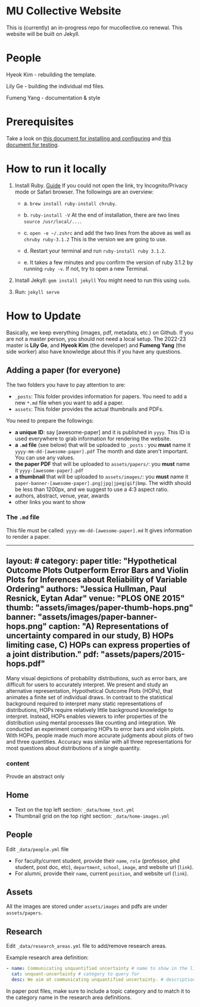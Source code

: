 # MU Collective Website

This is (currently) an in-progress repo for mucollective.co renewal. This website will be built on Jekyll.

# People

Hyeok Kim - rebuilding the template.

Lily Ge - building the individual md files.

Fumeng Yang - documentation & style

# Prerequisites

Take a look on [this document for installing and configuring](https://docs.github.com/en/pages/setting-up-a-github-pages-site-with-jekyll) and [this document for testing](https://docs.github.com/en/pages/setting-up-a-github-pages-site-with-jekyll/testing-your-github-pages-site-locally-with-jekyll).

# How to run it locally

1. Install Ruby. [Guide](https://mac.install.guide/ruby/12.html) If you could not open the link, try Incognito/Privacy mode or Safari browser. The followings are an overview: 

   * a. `brew install ruby-install chruby`. 
   
   * b. `ruby-install -V` At the end of installation, there are two lines `source /usr/local/...`.  
   
   * c. `open -e ~/.zshrc` and add the two lines from the above as well as `chruby ruby-3.1.2`  This is the version we are going to use.  
   
   * d. Restart your terminal and run `ruby-install ruby 3.1.2`. 
   
   * e. It takes a few minutes and you confirm the version of ruby 3.1.2 by running `ruby -v`. If not, try to open a new Terminal. 
 
2.  Install Jekyll: `gem install jekyll` You might need to run this using `sudo`.

3.  Run: `jekyll serve`

# How to Update

Basically, we keep everything (images, pdf, metadata, etc.) on Github. If you are not a master person, you should not need a local setup. The 2022-23 master is __Lily Ge__, and __Hyeok Kim__ (the developer) and __Fumeng Yang__ (the side worker) also have knowledge about this if you have any questions. 


## Adding a paper (for everyone)

The two folders you have to pay attention to are: 
* `_posts`: This folder provides information for papers. You need to add a new `*.md` file when you want to add a paper. 
*  `assets`: This folder provides the actual thumbnails and PDFs. 

You need to prepare the followings: 
* __a unique ID__: say [awesome-paper] and it is published in `yyyy`. This ID is used everywhere to grab information for rendering the website. 
* __a `.md` file__ (see below) that will be uploaded to `_posts` : you __must__ name it `yyyy-mm-dd-[awesome-paper].pdf` The month and date aren't important. You can use any values.  
* __the paper PDF__ that will be uploaded to `assets/papers/`: you __must__ name it `yyyy-[awesome-paper].pdf`
* __a thumbnail__ that will be uploaded to `assets/images/`: you __must__ name it `paper-banner-[awesome-paper].png|jpg|jpeg|gif|bmp`. The width should be less than 1200px, and we suggest to use a 4:3 aspect ratio.
* authors, abstract, venue, year, awards
* other links you want to show

### The `.md` file

This file must be called: `yyyy-mm-dd-[awesome-paper].md` It gives information to render a paper. 

---
layout: #
category: paper
title:  "Hypothetical Outcome Plots Outperform Error Bars and Violin Plots for Inferences about Reliability of Variable Ordering"
authors: "Jessica Hullman, Paul Resnick, Eytan Adar"
venue: "PLOS ONE 2015"
thumb: "assets/images/paper-thumb-hops.png"
banner: "assets/images/paper-banner-hops.png"
caption: "A) Representations of uncertainty compared in our study, B) HOPs limiting case, C) HOPs can express properties of a joint distribution."
pdf: "assets/papers/2015-hops.pdf"
---

<!-- abstract -->
Many visual depictions of probability distributions, such as error bars, are difficult for users to accurately interpret. We present and study an alternative representation, Hypothetical Outcome Plots (HOPs), that animates a finite set of individual draws. In contrast to the statistical background required to interpret many static representations of distributions, HOPs require relatively little background knowledge to interpret. Instead, HOPs enables viewers to infer properties of the distribution using mental processes like counting and integration. We conducted an experiment comparing HOPs to error bars and violin plots. With HOPs, people made much more accurate judgments about plots of two and three quantities. Accuracy was similar with all three representations for most questions about distributions of a single quantity.


### content

Provde an abstract only


## Home

- Text on the top left section: `_data/home_text.yml`
- Thumbnail grid on the top right section: `_data/home-images.yml`


## People

Edit `_data/people.yml` file

- For faculty/current student, provide their `name`, `role` (professor, phd student, post doc, etc), `department`, `school`, `image`, and website url (`link`).
- For alumni, provide their `name`, current `position`, and website url (`link`).

## Assets

All the images are stored under `assets/images` and pdfs are under `assets/papers`.

## Research

Edit `_data/research_areas.yml` file to add/remove research areas.

Example research area definition:

```yaml
- name: Communicating unquantified uncertainty # name to show in the list
  cat: unquant-uncertainty # category to query for
  desc: We aim at communicating unquantified uncertainty. # description
```

In paper post files, make sure to include a topic category and to match it to the category name in the research area definitions.
